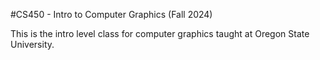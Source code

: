 #CS450 - Intro to Computer Graphics (Fall 2024)

This is the intro level class for computer graphics taught at Oregon State University.
